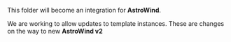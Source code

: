 This folder will become an integration for **AstroWind**.

We are working to allow updates to template instances.
These are changes on the way to new **AstroWind v2**